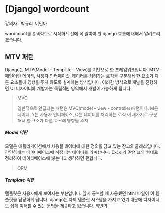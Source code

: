 # [Django] wordcount 

강의자 : 박규리, 이민아

wordcount를 본격적으로 시작하기 전에 꼭 알아야 할 django 흐름에 대해서 알려드리겠습니다.

## MTV 패턴

Django는 MTV(Model - Template - View)를 기반으로 한 프레임워크입니다. MTV 패턴이란 데이터, 사용자 인터페이스, 데이터를 처리하는 로직을 구분해서 한 요소가 다른 요소들에 영향을 주지 않도록 설계하는 방식입니다. 이러한 방식으로 개발을 진행하면 UI 디자이너와 개발자는 독립적인 영역에서 개발이 가능하게 됩니다.

> MVC
>
> 일반적으로 언급되는 패턴은 MVC(model - view - controller)패턴이다. M은 데이터, V는 사용자 인터페이스, C는 데이터를 처리하는 로직 이 세가지로 구분해서 한 요소가 다른 요소에 영향을 주지 

##### Model 이란

모델은 애플리케이션에서 사용될 데이터에 대한 정의를 담고 있는 장고의 클래스입니다. 간단하게는 데이터베이스에 저장되는 데이터를 의미합니다. Excel과 같은 표의 형태로 정리하여 데이터베이스에 넣는다고 생각하면 편합니다.  

> ORM

##### Template 이란

템플릿은 사용자에게 보여지는 부분입니다. 앞서 공부할 때 사용했던 html 파일이 이 템플릿을 담당하게 됩니다. django는 자체 템플릿 시스템을 가지고 있기 때문에 디자이너도 쉽게 이해할 수 있는 문법을 제공하고 있습니다. 화면의 